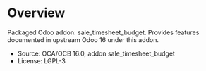 # Overview

Packaged Odoo addon: sale_timesheet_budget. Provides features documented in upstream Odoo 16 under this addon.

- Source: OCA/OCB 16.0, addon sale_timesheet_budget
- License: LGPL-3
